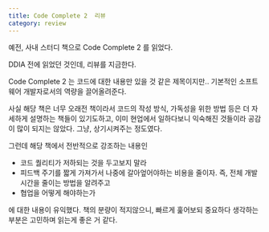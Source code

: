 ```yaml
---
title: Code Complete 2  리뷰
category: review
---
```


예전, 사내 스터디 책으로 Code Complete 2 를 읽었다.

DDIA 전에 읽었던 것인데, 리뷰를 지금한다.

Code Complete 2 는 코드에 대한 내용만 있을 것 같은 제목이지만.. 기본적인 소프트웨어 개발자로서의 역량을 끌어올려준다.

사실 해당 책은 너무 오래전 책이라서 코드의 작성 방식, 가독성을 위한 방법 등은 더 자세하게 설명하는 책들이 있기도하고, 이미 현업에서 일하다보니 익숙해진 것들이라 공감이 많이 되지는 않았다. 그냥, 상기시켜주는 정도였다.

그런데 해당 책에서 전반적으로 강조하는 내용인
- 코드 퀄리티가 저하되는 것을 두고보지 말라
- 피드백 주기를 짧게 가져가서 나중에 갈아엎어야하는 비용을 줄이자. 즉, 전체 개발 시간을 줄이는 방법을 알려주고
- 협업을 어떻게 해야하는가

에 대한 내용이 유익했다.
책의 분량이 적지않으니, 빠르게 훑어보되 중요하다 생각하는 부분은 고민하며 읽는게 좋은 거 같다.

